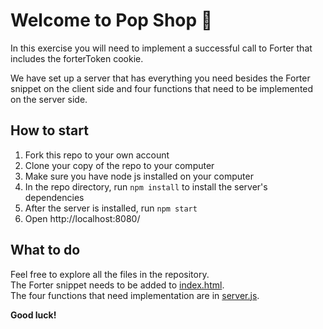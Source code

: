 # Welcome to Pop Shop 🍿
In this exercise you will need to implement a successful call to Forter that includes the forterToken cookie.

We have set up a server that has everything you need besides the Forter snippet on the client side and four functions that need to be implemented on the server side.

## How to start
1. Fork this repo to your own account
2. Clone your copy of the repo to your computer
3. Make sure you have node js installed on your computer
4. In the repo directory, run `npm install` to install the server's dependencies
5. After the server is installed, run `npm start`
6. Open http://localhost:8080/

## What to do
Feel free to explore all the files in the repository.  
The Forter snippet needs to be added to [index.html](./static/index.html).  
The four functions that need implementation are in [server.js](./server.js).

__Good luck!__